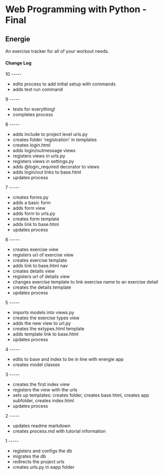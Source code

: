 # Web Programming with Python - Final

## Energie
An exercise tracker for all of your workout needs.

#### Change Log

10 -----
- edits process to add initial setup with commands
- adds test run command

9 -----
- tests for everything!
- completes process

8 -----
- adds include to project level urls.py
- creates folder 'registration' in templates
- creates login.html
- adds login/outmessage views
- registers views in urls.py
- registers views in settings.py
- adds @login_required decorator to views
- adds login/out links to base.html
- updates process

7 -----
- creates forms.py
- adds a basic form
- adds form view
- adds form to urls.py
- creates form template
- adds link to base.html
- updates process

6 -----
- creates exercise view
- registers url of exercise view
- creates exercise template
- adds link to base.html nav
- creates details view
- registers url of details view
- changes exercise template to link exercise name to an exercise detail
- creates the details template
- updates process

5 -----
- imports models into views.py
- creates the exercise types view
- adds the new view to url.py
- creates the extypes.html template
- adds template link to base.html
- updates process

4 -----
- edits to base and index to be in line with energie app
- creates model classes

3 -----
- creates the first index view
- registers the view with the urls
- sets up templates: creates folder, creates base.html, creates app subfolder, creates index.html
- updates process

2 -----
- updates readme markdown
- creates process.md with tutorial information

1 -----
- registers and configs the db
- migrates the db
- redirects the project urls
- creates urls.py in eapp folder
